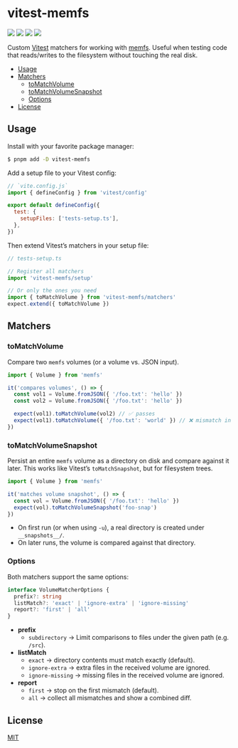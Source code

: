# vitest-memfs

[![][npm-img]][npm-url] [![][ci-img]][ci-url] [![][codecov-img]][codecov-url] [![][license-img]][license-url]

Custom [Vitest](https://vitest.dev) matchers for working with [memfs](https://github.com/streamich/memfs).
Useful when testing code that reads/writes to the filesystem without touching the real disk.

- [Usage](#usage)
- [Matchers](#matchers)
  - [toMatchVolume](#toMatchVolume)
  - [toMatchVolumeSnapshot](#toMatchVolumeSnapshot)
  - [Options](#options)
- [License](#license)

## Usage

Install with your favorite package manager:

```sh
$ pnpm add -D vitest-memfs
```

Add a setup file to your Vitest config:

```javascript
// `vite.config.js`
import { defineConfig } from 'vitest/config'

export default defineConfig({
  test: {
    setupFiles: ['tests-setup.ts'],
  },
})
```

Then extend Vitest’s matchers in your setup file:

```typescript
// tests-setup.ts

// Register all matchers
import 'vitest-memfs/setup'

// Or only the ones you need
import { toMatchVolume } from 'vitest-memfs/matchers'
expect.extend({ toMatchVolume })
```

## Matchers

### toMatchVolume

Compare two `memfs` volumes (or a volume vs. JSON input).

```typescript
import { Volume } from 'memfs'

it('compares volumes', () => {
  const vol1 = Volume.fromJSON({ '/foo.txt': 'hello' })
  const vol2 = Volume.fromJSON({ '/foo.txt': 'hello' })

  expect(vol1).toMatchVolume(vol2) // ✅ passes
  expect(vol1).toMatchVolume({ '/foo.txt': 'world' }) // ❌ mismatch in file "/foo.txt"
})
```

### toMatchVolumeSnapshot

Persist an entire `memfs` volume as a directory on disk and compare against it later.
This works like Vitest’s `toMatchSnapshot`, but for filesystem trees.

```typescript
import { Volume } from 'memfs'

it('matches volume snapshot', () => {
  const vol = Volume.fromJSON({ '/foo.txt': 'hello' })
  expect(vol).toMatchVolumeSnapshot('foo-snap')
})
```

- On first run (or when using `-u`), a real directory is created under `__snapshots__/`.
- On later runs, the volume is compared against that directory.

### Options

Both matchers support the same options:

```typescript
interface VolumeMatcherOptions {
  prefix?: string
  listMatch?: 'exact' | 'ignore-extra' | 'ignore-missing'
  report?: 'first' | 'all'
}
```

- **prefix**
  - `subdirectory` → Limit comparisons to files under the given path (e.g. `/src`).
- **listMatch**
  - `exact` → directory contents must match exactly (default).
  - `ignore-extra` → extra files in the received volume are ignored.
  - `ignore-missing` → missing files in the received volume are ignored.
- **report**
  - `first` → stop on the first mismatch (default).
  - `all` → collect all mismatches and show a combined diff.

## License

[MIT][license-url]

[npm-url]: https://www.npmjs.com/package/vitest-memfs
[npm-img]: https://img.shields.io/npm/v/vitest-memfs.svg?logo=npm
[ci-url]: https://github.com/mohatt/vitest-memfs/actions/workflows/ci.yml
[ci-img]: https://img.shields.io/github/actions/workflow/status/mohatt/vitest-memfs/ci.yml?branch=main&logo=github
[codecov-url]: https://codecov.io/github/mohatt/vitest-memfs
[codecov-img]: https://img.shields.io/codecov/c/github/mohatt/vitest-memfs.svg?logo=codecov&logoColor=white
[license-url]: https://github.com/mohatt/vitest-memfs/blob/main/LICENSE
[license-img]: https://img.shields.io/github/license/mohatt/vitest-memfs.svg?logo=open%20source%20initiative&logoColor=white

